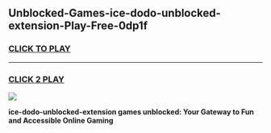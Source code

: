 
## Unblocked-Games-ice-dodo-unblocked-extension-Play-Free-0dp1f
<h3>
<a href="https://premium76.site?title=ice-dodo-unblocked-extension&ref=17A">CLICK TO PLAY</a></h3>
<hr>

<h3>
<a href="https://premium76.site?title=ice-dodo-unblocked-extension&ref=17A">CLICK 2 PLAY</a>
  
</h3>

<a href="https://premium76.site?title=ice-dodo-unblocked-extension&ref=17A"><img src="https://clearcache.store/games.png"></a>


**ice-dodo-unblocked-extension games unblocked: Your Gateway to Fun and Accessible Online Gaming**
